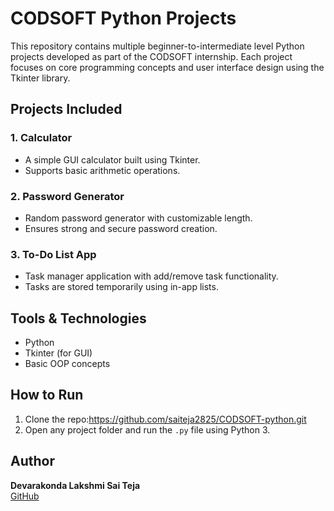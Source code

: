 # CODSOFT Python Projects

This repository contains multiple beginner-to-intermediate level Python projects developed as part of the CODSOFT internship. Each project focuses on core programming concepts and user interface design using the Tkinter library.

## Projects Included

### 1. Calculator
- A simple GUI calculator built using Tkinter.
- Supports basic arithmetic operations.

### 2. Password Generator
- Random password generator with customizable length.
- Ensures strong and secure password creation.

### 3. To-Do List App
- Task manager application with add/remove task functionality.
- Tasks are stored temporarily using in-app lists.

## Tools & Technologies
- Python
- Tkinter (for GUI)
- Basic OOP concepts

## How to Run
1. Clone the repo:https://github.com/saiteja2825/CODSOFT-python.git
2. Open any project folder and run the `.py` file using Python 3.

## Author
**Devarakonda Lakshmi Sai Teja**  
[GitHub](https://github.com/saiteja2825)
